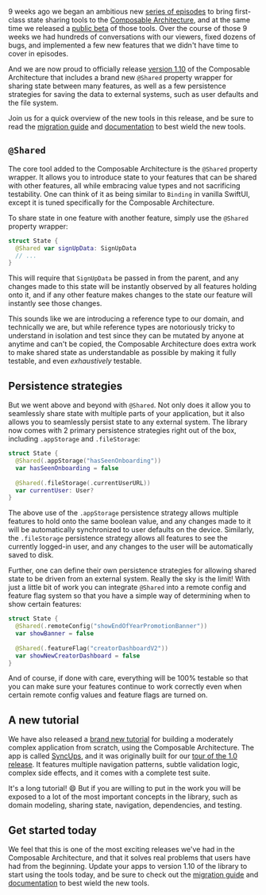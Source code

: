 9 weeks ago we began an ambitious new [series of episodes][shared-state-collection] to bring
first-class state sharing tools to the [Composable Architecture][tca-gh], and at the same time we 
released a [public beta][shared-state-beta-discussion] of those tools. Over the course of those 9 
weeks we had hundreds of conversations with our viewers, fixed dozens of bugs, and implemented a 
few new features that we didn't have time to cover in episodes.

And we are now proud to officially release [version 1.10][tca-1.10] of the Composable Architecture
that includes a brand new `@Shared` property wrapper for sharing state between many features, as 
well as a few persistence strategies for saving the data to external systems, such as user defaults
and the file system.

Join us for a quick overview of the new tools in this release, and be sure to read the 
[migration guide][migration-guide-1.10] and [documentation][sharing-state-article] to best 
wield the new tools.

## `@Shared`

The core tool added to the Composable Architecture is the `@Shared` property wrapper. It allows you
to introduce state to your features that can be shared with other features, all while embracing
value types and not sacrificing testability. One can think of it as being similar to `Binding` in
vanilla SwiftUI, except it is tuned specifically for the Composable Architecture.

To share state in one feature with another feature, simply use the `@Shared` property wrapper:

```swift
struct State {
  @Shared var signUpData: SignUpData
  // ...
}
```

This will require that `SignUpData` be passed in from the parent, and any changes made to this state
will be instantly observed by all features holding onto it, and if any other feature makes changes
to the state our feature will instantly see those changes.

This sounds like we are introducing a reference type to our domain, and technically we are, but
while reference types are notoriously tricky to understand in isolation and test since they can be
mutated by anyone at anytime and can't be copied, the Composable Architecture does extra work to
make shared state as understandable as possible by making it fully testable, and even _exhaustively_
testable.

## Persistence strategies

But we went above and beyond with `@Shared`. Not only does it allow you to seamlessly share state
with multiple parts of your application, but it also allows you to seamlessly persist state to 
any external system. The library now comes with 2 primary persistence strategies right out of the
box, including `.appStorage` and `.fileStorage`:

```swift
struct State {
  @Shared(.appStorage("hasSeenOnboarding")) 
  var hasSeenOnboarding = false
  
  @Shared(.fileStorage(.currentUserURL))
  var currentUser: User?
}
```

The above use of the `.appStorage` persistence strategy allows multiple features to hold onto the
same boolean value, and any changes made to it will be automatically synchronized to user defaults
on the device. Similarly, the `.fileStorage` persistence strategy allows all features to see the
currently logged-in user, and any changes to the user will be automatically saved to disk.

Further, one can define their own persistence strategies for allowing shared state to be driven from
an external system. Really the sky is the limit! With just a little bit of work you can integrate
`@Shared` into a remote config and feature flag system so that you have a simple way  of determining
when to show certain features:

```swift
struct State {
  @Shared(.remoteConfig("showEndOfYearPromotionBanner"))
  var showBanner = false
  
  @Shared(.featureFlag("creatorDashboardV2"))
  var showNewCreatorDashboard = false
}
``` 

And of course, if done with care, everything will be 100% testable so that you can make sure your
features continue to work correctly even when certain remote config values and feature flags are
turned on.

## A new tutorial

We have also released a [brand new tutorial][syncups-tutorial] for building a moderately complex 
application from scratch, using the Composable Architecture. The app is called 
[SyncUps][syncups-tca], and it was originally built for our [tour of the 1.0 release][tour-1.0].
It features multiple navigation patterns, subtle validation logic, complex side effects, and it
comes with a complete test suite.

It's a long tutorial! 😄 But if you are willing to put in the work you will be exposed to a lot of
the most important concepts in the library, such as domain modeling, sharing state, navigation,
dependencies, and testing.

[syncups-tca]: https://github.com/pointfreeco/swift-composable-architecture/tree/main/Examples/SyncUps
[tour-1.0]: https://www.pointfree.co/collections/composable-architecture/composable-architecture-1-0

## Get started today

We feel that this is one of the most exciting releases we've had in the Composable Architecture, and
that it solves real problems that users have had from the beginning. Update your apps to version
1.10 of the library to start using the tools today, and be sure to check out the
[migration guide][migration-guide-1.10] and [documentation][sharing-state-article] to best 
wield the new tools.

[shared-state-collection]: /collections/composable-architecture/sharing-and-persisting-state
[shared-state-beta-discussion]: https://github.com/pointfreeco/swift-composable-architecture/discussions/2857
[tca-1.10]: https://github.com/pointfreeco/swift-composable-architecture/releases/tag/1.10.0
[migration-guide-1.10]: https://pointfreeco.github.io/swift-composable-architecture/main/documentation/composablearchitecture/migratingto1.10/
[sharing-state-article]: https://pointfreeco.github.io/swift-composable-architecture/main/documentation/composablearchitecture/sharingstate
[tca-gh]: https://github.com/pointfreeco/swift-composable-architecture/
[syncups-tutorial]: https://pointfreeco.github.io/swift-composable-architecture/main/tutorials/buildingsyncups
